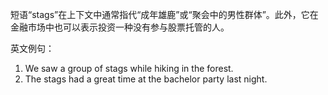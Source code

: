 短语“stags”在上下文中通常指代“成年雄鹿”或“聚会中的男性群体”。此外，它在金融市场中也可以表示投资一种没有参与股票托管的人。

英文例句：
1. We saw a group of stags while hiking in the forest.
2. The stags had a great time at the bachelor party last night.